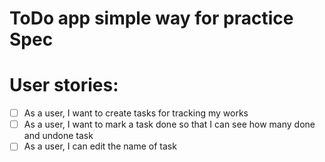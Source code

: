 # ToDo app simple way for practice Spec


# User stories:
  - [ ] As a user, I want to create tasks for tracking my works
  - [ ] As a user, I want to mark a task done so that I can see how many done and undone task
  - [ ] As a user, I can edit the name of task

